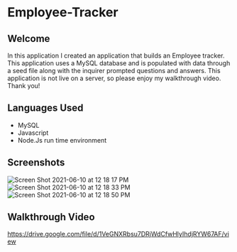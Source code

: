 # Employee-Tracker


## Welcome 

In this application I created an application that builds an Employee tracker. This application uses a MySQL database and is populated with data through a seed file along with the inquirer prompted questions and answers. This application is not live on a server, so please enjoy my walkthrough video. Thank you!

## Languages Used

- MySQL
- Javascript
- Node.Js run time environment 


## Screenshots 

![Screen Shot 2021-06-10 at 12 18 17 PM](https://user-images.githubusercontent.com/72667204/121584207-15c7aa80-c9e6-11eb-86e7-a611d52a01e5.png)
![Screen Shot 2021-06-10 at 12 18 33 PM](https://user-images.githubusercontent.com/72667204/121584215-182a0480-c9e6-11eb-8803-2d9cdd497ba6.png)
![Screen Shot 2021-06-10 at 12 18 50 PM](https://user-images.githubusercontent.com/72667204/121584223-1a8c5e80-c9e6-11eb-8b7f-b69b0951b8d8.png)

## Walkthrough Video 
https://drive.google.com/file/d/1VeGNXRbsu7DRjWdCfwHlyIhdjRYW67AF/view
